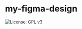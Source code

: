 # my-figma-design

[![License: GPL v3](https://img.shields.io/badge/License-GPLv3-blue.svg)](https://www.gnu.org/licenses/gpl-3.0)
